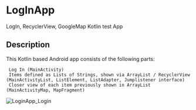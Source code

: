 # LogInApp
LogIn, RecyclerView, GoogleMap Kotlin test App


## Description
This Kotlin based Android app consists of the following parts:

     Log In (MainActivity)
     Items defined as Lists of Strings, shown via ArrayList / RecyclerView (MainActivityList, ListElement, ListAdapter, Jumplistener interface)
     Closer view of each item previously shown in ArrayList (MainActivityMap, MapFragment)
     


![LoginApp_Login](https://user-images.githubusercontent.com/46427497/171608473-a2733089-e2ba-4231-aab0-4cc9a12575f3.png)

